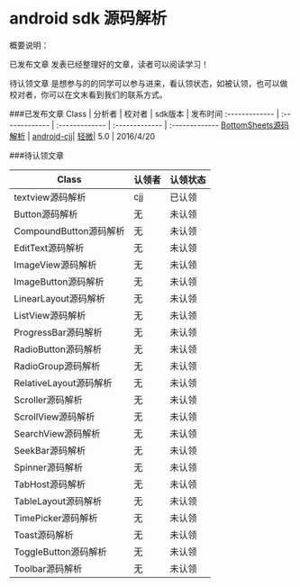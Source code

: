android sdk 源码解析
===============================
概要说明：

已发布文章 发表已经整理好的文章，读者可以阅读学习！

待认领文章 是想参与的的同学可以参与进来，看认领状态，如被认领，也可以做校对者，你可以在文末看到我们的联系方式。

###已发布文章
Class | 分析者 | 校对者 | sdk版本 | 发布时间
:------------- | :------------- | :------------- | :------------- | :------------- 
[BottomSheets源码解析](https://github.com/android-cjj/SourceAnalysis) | [android-cjj](https://github.com/android-cjj/)| [轻微](https://github.com/zzz40500)| 5.0 | 2016/4/20


###待认领文章

<table>
  <thead>
    <tr>
      <th>Class</th>
      <th>认领者</th>
      <th>认领状态</th>
    </tr>
  </thead>
  <tbody>
    <tr>
      <td>textview源码解析</td>
      <td>cjj</td>
      <td>已认领</td>
    </tr>
  	<tr>
     <td>Button源码解析</td>
      <td>无</td>
      <td>未认领</td>
    </tr>
    <tr>
     <td>CompoundButton源码解析</td>
      <td>无</td>
      <td>未认领</td>
    </tr>
    <tr>
     <td>EditText源码解析</td>
      <td>无</td>
      <td>未认领</td>
    </tr>
    <tr>
     <td>ImageView源码解析</td>
      <td>无</td>
      <td>未认领</td>
    </tr>
    <tr>
     <td>ImageButton源码解析</td>
      <td>无</td>
      <td>未认领</td>
    </tr>
    <tr>
     <td>LinearLayout源码解析</td>
      <td>无</td>
      <td>未认领</td>
    </tr>
    <tr>
     <td>ListView源码解析</td>
      <td>无</td>
      <td>未认领</td>
    </tr>
    <tr>
     <td>ProgressBar源码解析</td>
      <td>无</td>
      <td>未认领</td>
    </tr>
    <tr>
     <td>RadioButton源码解析</td>
      <td>无</td>
      <td>未认领</td>
    </tr>
    <tr>
     <td>RadioGroup源码解析</td>
      <td>无</td>
      <td>未认领</td>
    </tr>
    <tr>
     <td>RelativeLayout源码解析</td>
      <td>无</td>
      <td>未认领</td>
    </tr>
    <tr>
     <td>Scroller源码解析</td>
      <td>无</td>
      <td>未认领</td>
    </tr>
    <tr>
     <td>ScrollView源码解析</td>
      <td>无</td>
      <td>未认领</td>
    </tr>
    <tr>
     <td>SearchView源码解析</td>
      <td>无</td>
      <td>未认领</td>
    </tr>
    <tr>
     <td>SeekBar源码解析</td>
      <td>无</td>
      <td>未认领</td>
    </tr>
    <tr>
     <td>Spinner源码解析</td>
      <td>无</td>
      <td>未认领</td>
    </tr>
    <tr>
     <td>TabHost源码解析</td>
      <td>无</td>
      <td>未认领</td>
    </tr>
    <tr>
     <td>TableLayout源码解析</td>
      <td>无</td>
      <td>未认领</td>
    </tr>
    <tr>
     <td>TimePicker源码解析</td>
      <td>无</td>
      <td>未认领</td>
    </tr>
    <tr>
     <td>Toast源码解析</td>
      <td>无</td>
      <td>未认领</td>
    </tr>
    <tr>
     <td>ToggleButton源码解析</td>
      <td>无</td>
      <td>未认领</td>
    </tr>
    <tr>
     <td>Toolbar源码解析</td>
      <td>无</td>
      <td>未认领</td>
    </tr>
  </tbody>
</table>

